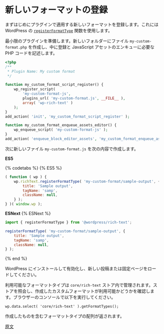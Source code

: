 <!--
# Register a New Format
 -->
# 新しいフォーマットの登録

<!--
The first thing you're going to do in this tutorial is to register the new format that the plugin intends to apply. WordPress has the [`registerFormatType`](/packages/rich-text/README.md#registerFormatType) function to do so.

Let's prepare a minimal plugin to make this work. Create a new folder and a file named `my-custom-format.php` within it containing the necessary PHP code to register and enqueue the JavaScript assets:
 -->

まずはじめにプラグインで適用する新しいフォーマットを登録します。これには WordPress の [`registerFormatType`](https://developer.wordpress.org/block-editor/packages/packages-rich-text/#registerFormatType) 関数を使用します。

最小限のプラグインを準備します。新しいフォルダーにファイル `my-custom-format.php` を作成し、中に登録と JavaScript アセットのエンキューに必要な PHP コードを記述します。

```php
<?php
/**
 * Plugin Name: My custom format
 */

function my_custom_format_script_register() {
	wp_register_script(
		'my-custom-format-js',
		plugins_url( 'my-custom-format.js', __FILE__ ),
		array( 'wp-rich-text' )
	);
}
add_action( 'init', 'my_custom_format_script_register' );

function my_custom_format_enqueue_assets_editor() {
	wp_enqueue_script( 'my-custom-format-js' );
}
add_action( 'enqueue_block_editor_assets', 'my_custom_format_enqueue_assets_editor' );
```
<!--
Then add a new file named `my-custom-format.js` with the following contents:
 -->
次に新しいファイル `my-custom-format.js` を次の内容で作成します。

**ES5**

{% codetabs %}
{% ES5 %}

```js
( function ( wp ) {
	wp.richText.registerFormatType( 'my-custom-format/sample-output', {
		title: 'Sample output',
		tagName: 'samp',
		className: null,
	} );
} )( window.wp );
```

**ESNext**
{% ESNext %}

```js
import { registerFormatType } from '@wordpress/rich-text';

registerFormatType( 'my-custom-format/sample-output', {
	title: 'Sample output',
	tagName: 'samp',
	className: null,
} );
```

{% end %}

<!--
Make that plugin available in your WordPress setup and activate it. Then, load a new page/post.

The list of available format types is maintained in the `core/rich-text` store. You can query the store to check that your custom format is now available. To do so, run this code in your browser's console:

    wp.data.select( 'core/rich-text' ).getFormatTypes();

It'll return an array containing the format types, including your own.
 -->
WordPress にインストールして有効化し、新しい投稿または固定ページをロードしてください。

利用可能なフォーマットタイプは `core/rich-text` ストア内で管理されます。ストアを照会し、作成したカスタムフォーマットが利用可能かどうかを確認します。ブラウザーのコンソールで以下を実行してください。

	wp.data.select( 'core/rich-text' ).getFormatTypes();

作成したものを含むフォーマットタイプの配列が返されます。

[原文](https://github.com/WordPress/gutenberg/blob/trunk/docs/how-to-guides/format-api/1-register-format.md)
